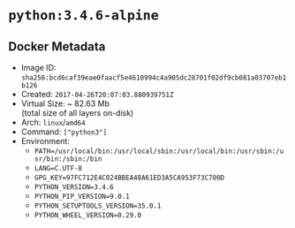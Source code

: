 # `python:3.4.6-alpine`

## Docker Metadata

- Image ID: `sha256:bcd6caf39eae0faacf5e4610994c4a905dc28701f02df9cb081a03707eb1b126`
- Created: `2017-04-26T20:07:03.880939751Z`
- Virtual Size: ~ 82.63 Mb  
  (total size of all layers on-disk)
- Arch: `linux`/`amd64`
- Command: `["python3"]`
- Environment:
  - `PATH=/usr/local/bin:/usr/local/sbin:/usr/local/bin:/usr/sbin:/usr/bin:/sbin:/bin`
  - `LANG=C.UTF-8`
  - `GPG_KEY=97FC712E4C024BBEA48A61ED3A5CA953F73C700D`
  - `PYTHON_VERSION=3.4.6`
  - `PYTHON_PIP_VERSION=9.0.1`
  - `PYTHON_SETUPTOOLS_VERSION=35.0.1`
  - `PYTHON_WHEEL_VERSION=0.29.0`
